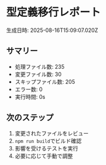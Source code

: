 # 型定義移行レポート

生成日時: 2025-08-16T15:09:07.020Z

## サマリー
- 処理ファイル数: 235
- 変更ファイル数: 30
- スキップファイル数: 205
- エラー数: 0
- 実行時間: 0s

## 次のステップ
1. 変更されたファイルをレビュー
2. `npm run build`でビルド確認
3. 影響を受けるテストを実行
4. 必要に応じて手動で調整